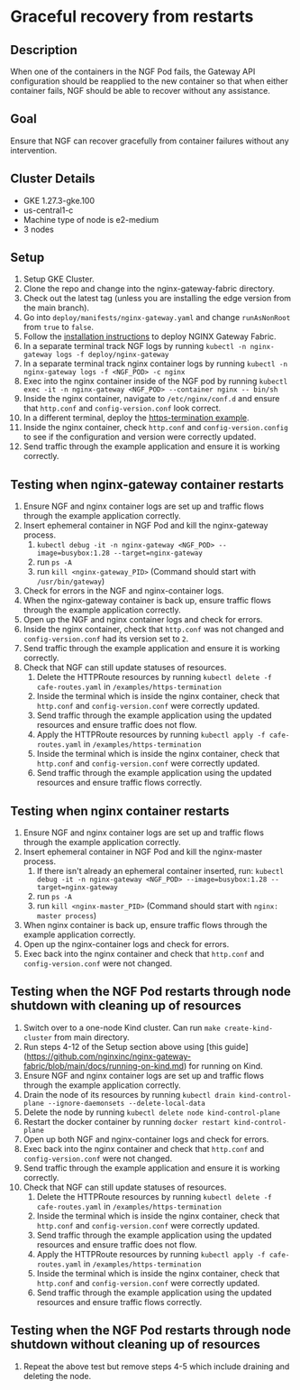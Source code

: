 # Graceful recovery from restarts

## Description
When one of the containers in the NGF Pod fails, the Gateway API configuration
should be reapplied to the new container so that when either container
fails, NGF should be able to recover without any assistance.

## Goal
Ensure that NGF can recover gracefully from container failures without any intervention.

## Cluster Details

- GKE 1.27.3-gke.100
- us-central1-c
- Machine type of node is e2-medium
- 3 nodes

## Setup

1. Setup GKE Cluster.
2. Clone the repo and change into the nginx-gateway-fabric directory.
3. Check out the latest tag (unless you are installing the edge version from the main branch).
4. Go into `deploy/manifests/nginx-gateway.yaml` and change `runAsNonRoot` from `true` to `false`.
5. Follow the [installation instructions](https://github.com/nginxinc/nginx-gateway-fabric/blob/main/docs/installation.md)
to deploy NGINX Gateway Fabric.
6. In a separate terminal track NGF logs by running `kubectl -n nginx-gateway logs -f deploy/nginx-gateway`
7. In a separate terminal track nginx container logs by running
`kubectl -n nginx-gateway logs -f <NGF_POD> -c nginx`
8. Exec into the nginx container inside of the NGF pod by running
`kubectl exec -it -n nginx-gateway <NGF_POD> --container nginx -- bin/sh`
9. Inside the nginx container, navigate to `/etc/nginx/conf.d` and ensure that
`http.conf` and `config-version.conf` look correct.
10. In a different terminal, deploy the
[https-termination example](https://github.com/nginxinc/nginx-gateway-fabric/tree/main/examples/https-termination).
11. Inside the nginx container, check `http.conf` and `config-version.config` to see
if the configuration and version were correctly updated.
12. Send traffic through the example application and ensure it is working correctly.

## Testing when nginx-gateway container restarts

1. Ensure NGF and nginx container logs are set up and traffic flows through the example application correctly.
2. Insert ephemeral container in NGF Pod and kill the nginx-gateway process.
    1. `kubectl debug -it -n nginx-gateway <NGF_POD> --image=busybox:1.28 --target=nginx-gateway`
    2. run `ps -A`
    3. run `kill <nginx-gateway_PID>` (Command should start with `/usr/bin/gateway`)
3. Check for errors in the NGF and nginx-container logs.
4. When the nginx-gateway container is back up, ensure traffic flows through the example application correctly.
5. Open up the NGF and nginx container logs and check for errors.
6. Inside the nginx container, check that `http.conf` was not changed and `config-version.conf` had its version set to `2`.
7. Send traffic through the example application and ensure it is working correctly.
8. Check that NGF can still update statuses of resources.
   1. Delete the HTTPRoute resources by running `kubectl delete -f cafe-routes.yaml` in `/examples/https-termination`
   2. Inside the terminal which is inside the nginx container, check that `http.conf` and
   `config-version.conf` were correctly updated.
   3. Send traffic through the example application using the updated resources and ensure traffic does not flow.
   4. Apply the HTTPRoute resources by running `kubectl apply -f cafe-routes.yaml` in `/examples/https-termination`
   5. Inside the terminal which is inside the nginx container, check that `http.conf` and
   `config-version.conf` were correctly updated.
   6. Send traffic through the example application using the updated resources and ensure traffic flows correctly.

## Testing when nginx container restarts

1. Ensure NGF and nginx container logs are set up and traffic flows through the example application correctly.
2. Insert ephemeral container in NGF Pod and kill the nginx-master process.
   1. If there isn't already an ephemeral container inserted, run:
   `kubectl debug -it -n nginx-gateway <NGF_POD> --image=busybox:1.28 --target=nginx-gateway`
   2. run `ps -A`
   3. run `kill <nginx-master_PID>` (Command should start with `nginx: master process`)
3. When nginx container is back up, ensure traffic flows through the example application correctly.
4. Open up the nginx-container logs and check for errors.
5. Exec back into the nginx container and check that `http.conf` and `config-version.conf` were not changed.

## Testing when the NGF Pod restarts through node shutdown with cleaning up of resources

1. Switch over to a one-node Kind cluster. Can run `make create-kind-cluster` from main directory.
2. Run steps 4-12 of the Setup section above using [this guide]
(https://github.com/nginxinc/nginx-gateway-fabric/blob/main/docs/running-on-kind.md) for running on Kind.
3. Ensure NGF and nginx container logs are set up and traffic flows through the example application correctly.
4. Drain the node of its resources by running `kubectl drain kind-control-plane --ignore-daemonsets --delete-local-data`
5. Delete the node by running `kubectl delete node kind-control-plane`
6. Restart the docker container by running `docker restart kind-control-plane`
7. Open up both NGF and nginx-container logs and check for errors.
8. Exec back into the nginx container and check that `http.conf` and `config-version.conf` were not changed.
9. Send traffic through the example application and ensure it is working correctly.
10. Check that NGF can still update statuses of resources.
    1. Delete the HTTPRoute resources by running `kubectl delete -f cafe-routes.yaml` in `/examples/https-termination`
    2. Inside the terminal which is inside the nginx container, check that `http.conf` and
    `config-version.conf` were correctly updated.
    3. Send traffic through the example application using the updated resources and ensure traffic does not flow.
    4. Apply the HTTPRoute resources by running `kubectl apply -f cafe-routes.yaml` in `/examples/https-termination`
    5. Inside the terminal which is inside the nginx container, check that `http.conf` and
    `config-version.conf` were correctly updated.
    6. Send traffic through the example application using the updated resources and ensure traffic flows correctly.

## Testing when the NGF Pod restarts through node shutdown without cleaning up of resources

1. Repeat the above test but remove steps 4-5 which include draining and deleting the node.

